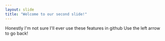 ```yaml
---
layout: slide
title: "Welcome to our second slide!"
---
```

Honestly I'm not sure I'll ever use these features in github
Use the left arrow to go back!
